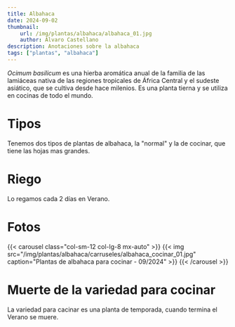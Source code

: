 ```yaml
---
title: Albahaca
date: 2024-09-02
thumbnail:
    url: /img/plantas/albahaca/albahaca_01.jpg
    author: Álvaro Castellano
description: Anotaciones sobre la albahaca
tags: ["plantas", "albahaca"]
---
```


*Ocimum basilicum* es una hierba aromática anual de la familia de las lamiáceas nativa de las regiones tropicales de África Central y el sudeste asiático, que se cultiva desde hace milenios. Es una planta tierna y se utiliza en cocinas de todo el mundo.

# Tipos

Tenemos dos tipos de plantas de albahaca, la "normal" y la de cocinar, que tiene las hojas mas grandes.

# Riego

Lo regamos cada 2 días en Verano.

# Fotos

{{< carousel class="col-sm-12 col-lg-8 mx-auto" >}}
  {{< img src="/img/plantas/albahaca/carruseles/albahaca_cocinar_01.jpg" caption="Plantas de albahaca para cocinar - 09/2024" >}}
{{< /carousel >}}

# Muerte de la variedad para cocinar

La variedad para cacinar es una planta de temporada, cuando termina el Verano se muere.
